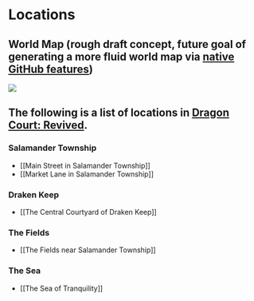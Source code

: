 # Locations
## World Map (rough draft concept, future goal of generating a more fluid world map via [native GitHub features](https://docs.github.com/en/get-started/writing-on-github/working-with-advanced-formatting/creating-diagrams))

![](https://github.com/DCWiki/DragonCourtWiki/blob/main/media/locations/World_Map_v1.png)

## The following is a list of locations in [Dragon Court: Revived](DragonCourtRevived.md).
### Salamander Township
* [[Main Street in Salamander Township]]
* [[Market Lane in Salamander Township]]
### Draken Keep
* [[The Central Courtyard of Draken Keep]]
### The Fields
* [[The Fields near Salamander Township]]
### The Sea
* [[The Sea of Tranquility]]
